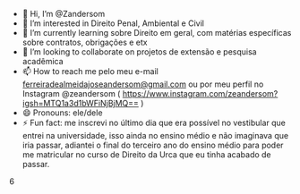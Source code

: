 - 👋 Hi, I’m @Zandersom
- 👀 I’m interested in Direito Penal, Ambiental e Civil
- 🌱 I’m currently learning sobre Direito em geral, com matérias específicas sobre contratos, obrigações e etx
- 💞️ I’m looking to collaborate on projetos de extensão e pesquisa acadêmica 
- 📫 How to reach me pelo meu e-mail ferreiradealmeidajoseandersom@gmail.com ou por meu perfil no Instagram @zeandersom ( https://www.instagram.com/zeandersom?igsh=MTQ1a3d1bWFiNjBjMQ== )
- 😄 Pronouns: ele/dele
- ⚡ Fun fact: me inscrevi no último dia que era possível no vestibular que entrei na universidade, isso ainda no ensino médio e não imaginava que iria passar, adiantei o final do terceiro ano do ensino médio para poder me matricular no curso de Direito da Urca que eu tinha acabado de passar.

<!---
Zandersom/Zandersom is a ✨ special ✨ repository because its `README.md` (this file) appears on your GitHub profile.
You can click the Preview link to take a look at your changes.
--->
6
